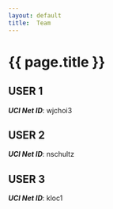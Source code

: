 ```yaml
---
layout: default
title:  Team
---
```


# {{ page.title }}


## USER 1
***UCI Net ID***: wjchoi3

## USER 2
***UCI Net ID***: nschultz

## USER 3
***UCI Net ID***: kloc1
